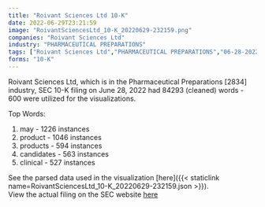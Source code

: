 ```yaml
---
title: "Roivant Sciences Ltd 10-K"
date: 2022-06-29T23:21:59
image: "RoivantSciencesLtd_10-K_20220629-232159.png"
companies: "Roivant Sciences Ltd"
industry: "PHARMACEUTICAL PREPARATIONS"
tags: ["Roivant Sciences Ltd","PHARMACEUTICAL PREPARATIONS","06-28-2022","10-K"]
forms: "10-K"
---
```

Roivant Sciences Ltd, which is in the Pharmaceutical Preparations [2834] industry, SEC 10-K filing on June 28, 2022 had 84293 (cleaned) words - 600 were utilized for the visualizations.

Top Words:
1. may - 1226 instances
2. product - 1046 instances
3. products - 594 instances
4. candidates - 563 instances
5. clinical - 527 instances


See the parsed data used in the visualization [here]({{< staticlink name=RoivantSciencesLtd_10-K_20220629-232159.json >}}).  
View the actual filing on the SEC website [here](https://www.sec.gov/Archives/edgar/data/1635088/0001193125-22-183362.txt)